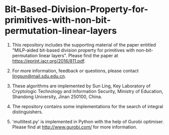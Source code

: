 # Bit-Based-Division-Property-for-primitives-with-non-bit-permutation-linear-layers

1. This repository includes the supporting material of the paper entitled 
"MILP-aided bit-based division property for primitives with non-bit-permutation linear layers". 
Please find the paper at https://eprint.iacr.org/2016/811.pdf.

2. For more information, feedback or questions, please contact lingsun@mail.sdu.edu.cn.

3. These algorithms are implemented by Sun Ling, Key Laboratory of Cryptologic Technology and Information Security, Ministry of Education, Shandong University, Jinan 250100, China.

4. The repository contains some implementations for the search of integral distinguishers.

5. 'multitest.py' is implemented in Python with the help of Gurobi optimiser. Please find at http://www.gurobi.com/ for more information.

